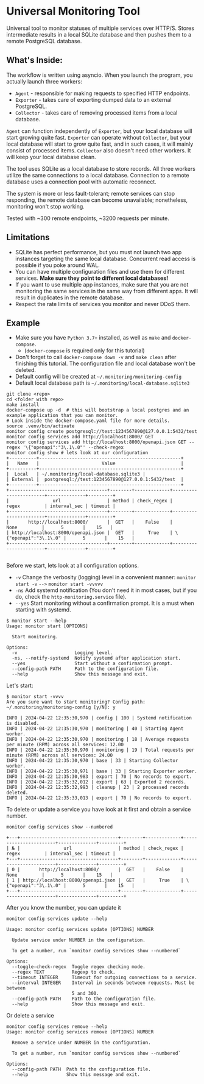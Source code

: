 # Universal Monitoring Tool

Universal tool to monitor statuses of multiple services over HTTP/S.
Stores intermediate results in a local SQLite database and then pushes them to a remote PostgreSQL database.

## What's Inside:
The workflow is written using asyncio. When you launch the program, you actually launch three workers:

- `Agent` - responsible for making requests to specified HTTP endpoints.
- `Exporter` - takes care of exporting dumped data to an external PostgreSQL.
- `Collector` - takes care of removing processed items from a local database.

`Agent` can function independently of `Exporter`, but your local database will start growing quite fast.
`Exporter` can operate without `Collector`, but your local database will start to grow quite fast,
and in such cases, it will mainly consist of processed items.
`Collector` also doesn't need other workers. It will keep your local database clean.

The tool uses SQLite as a local database to store records.
All three workers utilize the same connections to a local database.
Connection to a remote database uses a connection pool with automatic reconnect.

The system is more or less fault-tolerant; remote services can stop responding,
the remote database can become unavailable; nonetheless, monitoring won't stop working.

Tested with ~300 remote endpoints, ~3200 requests per minute.

## Limitations

- SQLite has perfect performance, but you must not launch two app instances targeting the same local database. 
  Concurrent read access is possible if you poke around WAL.
- You can have multiple configuration files and use them for different services. **Make sure they point to different local databases!**
- If you want to use multiple app instances, make sure that you are not monitoring the same services in the same way from different apps.
  It will result in duplicates in the remote database.
- Respect the rate limits of services you monitor and never DDoS them.

## Example

- Make sure you have `Python 3.7+` installed, as well as `make` and `docker-compose`.
  - (`docker-compose` is required only for this tutorial)
- Don't forget to call `docker-compose down -v` and `make clean` after finishing this tutorial.
    The configuration file and local database won't be deleted. 
- Default config will be created at `~/.monitoring/monitoring-config` 
- Default local database path is `~/.monitoring/local-database.sqlite3`

```shell
git clone <repo>
cd <folder with repo>
make install
docker-compose up -d  # this will bootstrap a local postgres and an example application that you can monitor. 
# Look inside the docker-compose.yaml file for more details.
source .venv/bin/activate
monitor config create postgresql://test:1234567890@127.0.0.1:5432/test
monitor config services add http://localhost:8000/ GET
monitor config services add http://localhost:8000/openapi.json GET --regex '\{"openapi":"3\.1\.0"' --check-regex
monitor config show # lets look at our configuration
+----------+----------------------------------------------------+
|   Name   |                       Value                        |
+----------+----------------------------------------------------+
|  Local   | ~/.monitoring/local-database.sqlite3 |
| External |  postgresql://test:1234567890@127.0.0.1:5432/test  |
+----------+----------------------------------------------------+
+------------------------------------+--------+-------------+-----------------------+--------------+---------+
|                url                 | method | check_regex |         regex         | interval_sec | timeout |
+------------------------------------+--------+-------------+-----------------------+--------------+---------+
|       http://localhost:8000/       |  GET   |    False    |          None         |      5       |    15   |
| http://localhost:8000/openapi.json |  GET   |     True    | \{"openapi":"3\.1\.0" |      5       |    15   |
+------------------------------------+--------+-------------+-----------------------+--------------+---------+


```
Before we start, lets look at all configuration options.
- `-v` Change the verbosity (logging) level in a convenient manner: `monitor start -v` `-->` `monitor start -vvvvv`
- `-ns` Add systemd notification (You don't need it in most cases, but if you do, check the `http-monitoring.service` file).
- `--yes` Start monitoring without a confirmation prompt. It is a must when starting with systemd.

```shell
$ monitor start --help
Usage: monitor start [OPTIONS]

  Start monitoring.

Options:
  -v                     Logging level.
  -ns, --notify-systemd  Notify systemd after application start.
  --yes                  Start without a confirmation prompt.
  --config-path PATH     Path to the configuration file.
  --help                 Show this message and exit.
```

Let's start:
```shell
$ monitor start -vvvv       
Are you sure want to start monitoring? Config path: ~/.monitoring/monitoring-config [y/N]: y

INFO | 2024-04-22 12:35:30,970 | config | 100 | Systemd notification is disabled.
INFO | 2024-04-22 12:35:30,970 | monitoring | 40 | Starting Agent worker.
INFO | 2024-04-22 12:35:30,970 | monitoring | 18 | Average requests per minute (RPM) across all services: 12.00
INFO | 2024-04-22 12:35:30,970 | monitoring | 19 | Total requests per minute (RPM) across all services: 24.00
INFO | 2024-04-22 12:35:30,970 | base | 33 | Starting Collector worker.
INFO | 2024-04-22 12:35:30,971 | base | 33 | Starting Exporter worker.
INFO | 2024-04-22 12:35:30,983 | export | 70 | No records to export.
INFO | 2024-04-22 12:35:32,012 | export | 63 | Exported 2 records.
INFO | 2024-04-22 12:35:32,993 | cleanup | 23 | 2 processed records deleted.
INFO | 2024-04-22 12:35:33,013 | export | 70 | No records to export.
```

To delete or update a service you have look at it first and obtain a service number.
```shell
monitor config services show --numbered

+---+------------------------------------+--------+-------------+-----------------------+--------------+---------+
| № |                url                 | method | check_regex |         regex         | interval_sec | timeout |
+---+------------------------------------+--------+-------------+-----------------------+--------------+---------+
| 0 |       http://localhost:8000/       |  GET   |    False    |          None         |      5       |    15   |
| 1 | http://localhost:8000/openapi.json |  GET   |     True    | \{"openapi":"3\.1\.0" |      5       |    15   |
+---+------------------------------------+--------+-------------+-----------------------+--------------+---------+
```
After you know the number, you can update it
```shell
monitor config services update --help

Usage: monitor config services update [OPTIONS] NUMBER

  Update service under NUMBER in the configuration.

  To get a number, run `monitor config services show --numbered`

Options:
  --toggle-check-regex  Toggle regex checking mode.
  --regex TEXT          Regexp to check.
  --timeout INTEGER     Timeout for outgoing connections to a service.
  --interval INTEGER    Interval in seconds between requests. Must be between
                        5 and 300.
  --config-path PATH    Path to the configuration file.
  --help                Show this message and exit.
````
Or delete a service
```shell
monitor config services remove --help
Usage: monitor config services remove [OPTIONS] NUMBER

  Remove a service under NUMBER in the configuration.

  To get a number, run `monitor config services show --numbered`

Options:
  --config-path PATH  Path to the configuration file.
  --help              Show this message and exit.
```
